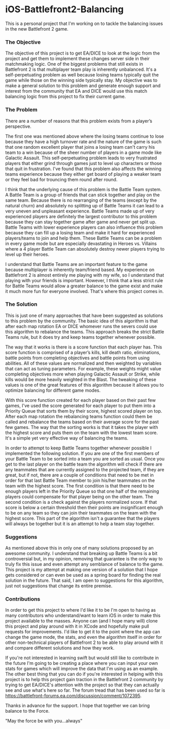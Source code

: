 # iOS-Battlefront2-Balancing
This is a personal project that I'm working on to tackle the balancing issues in the new Battlefront 2 game.

### The Objective
The objective of this project is to get EA/DICE to look at the logic from the project and get them to implement these changes server side in their matchmaking logic. One of the biggest problems that still exists in Battlefront 2 is that multiplayer team play is inherently unbalanced. It's a self-perpetuating problem as well because losing teams typically quit the game while those on the winning side typically stay. My objective was to make a general solution to this problem and generate enough support and interest from the community that EA and DICE would use this match balancing logic from this project to fix their current game.

### The Problem
There are a number of reasons that this problem exists from a player’s perspective.

The first one was mentioned above where the losing teams continue to lose because they have a high turnover rate and the nature of the game is such that one random excellent player that joins a losing team can't carry his team to a win because of the sheer number of players in a game mode like Galactic Assault. This self-perpetuating problem leads to very frustrated players that either grind through games just to level up characters or those that quit in frustration. I've found that this problem also affects the winning teams experience because they either get board of playing a weaker team or they feel bad for trouncing them round after round.

I think that the underlying cause of this problem is the Battle Team system. A Battle Team is a group of friends that can stick together and play on the same team. Because there is no rearranging of the teams (except by the natural churn) and absolutely no splitting up of Battle Teams it can lead to a very uneven and unpleasant experience. Battle Teams made up of very experienced players are definitely the largest contributor to this problem because they can stay together game after game and never get split up. Battle Teams with lower experience players can also influence this problem because they can fill up a losing team and make it hard for experienced players/teams to join and help them. These Battle Teams can be a problem in every game mode but are especially devastating in Heroes vs. Villains where a 4 player Battle Team can absolutely destroy newer players trying to level up their heroes.

I understand that Battle Teams are an important feature to the game because multiplayer is inherently team/friend based. My experience on Battlefront 2 is almost entirely me playing with my wife, so I understand that playing with your friends is important. However, I think that a less strict rule for Battle Teams would allow a greater balance to the game exist and make it much more fun for everyone involved. That's where this project comes in.

### The Solution
This is just one of many approaches that have been suggested as solutions to this problem by the community. The basic idea of this algorithm is that after each map rotation EA or DICE whomever runs the severs could use this algorithm to rebalance the teams. This approach breaks the strict Battle Teams rule, but it does try and keep teams together whenever possible.

The way that it works is there is a score function that each player has. This score function is comprised of a player’s kills, kill death ratio, eliminations, battle points from completing objectives and battle points from using abilities. All of these values are normalized and then weighted by variables that can act as tuning parameters. For example, these weights might value completing objectives more when playing Galactic Assault or Strike, while kills would be more heavily weighted in the Blast. The tweaking of these values is one of the great features of this algorithm because it allows you to optimize balancing for different game modes.

With this score function created for each player based on their past few games, I've used the score generated for each player to put them into a Priority Queue that sorts them by their score, highest scored player on top. After each map rotation the rebalancing teams function could them be called and rebalance the teams based on their average score for the past few games. The way that the sorting works is that it takes the player with the highest score and puts them on the team with the lowest team score. It's a simple yet very effective way of balancing the teams.

In order to attempt to keep Battle Teams together whenever possible I implemented the following solution. If you are one of the first members of your Battle Team to be sorted into a team you are sorted as usual. Once you get to the last player on the battle team the algorithm will check if there are any teammates that are currently assigned to the projected team, if they are great, but if not, there are a couple of conditions that need to be met in order for that last Battle Team member to join his/her teammates on the team with the highest score. The first condition is that there need to be enough players left in the Priority Queue so that one half of the remaining players could compensate for that player being on the other team. The second condition is a check against the players normalized score. If that score is below a certain threshold then their points are insignificant enough to be on any team so they can join their teammates on the team with the highest score. This part of the algorithm isn't a guarantee that the players will always be together but it is an attempt to help a team stay together.

### Suggestions
As mentioned above this in only one of many solutions proposed by an awesome community. I understand that breaking up Battle Teams is a bit controversial but, in my opinion, removing that guarantee is the only way to truly fix this issue and even attempt any semblance of balance to the game. This project is my attempt at making one version of a solution that I hope gets considered or can even be used as a spring board for finding the real solution in the future. That said, I am open to suggestions for this algorithm, just not suggestions that change its entire premise.

### Contributions
In order to get this project to where I'd like it to be I'm open to having as many contributors who understand/want to learn iOS in order to make this project available to the masses. Anyone can (and I hope many will) clone this project and play around with it in XCode and hopefully make pull requests for improvements. I'd like to get it to the point where the app can change the game mode, the stats, and even the algorithm itself in order for other non-technical players of Battlefront 2 to be able to play around with it and compare different solutions and how they work.

If you're not interested in learning swift but would still like to contribute in the future I'm going to be creating a place where you can input your own stats for games which will improve the data that I'm using as an example. The other best thing that you can do if you're interested in helping with this project is to help this project gain traction in the Battlefront 2 community by trying to get EA/DICE's attention with the project so that they can actually see and use what's here so far. The forum tread that has been used so far is https://battlefront-forums.ea.com/discussion/comment/1072395.

Thanks in advance for the support. I hope that together we can bring balance to the Force.

"May the force be with you...always"
